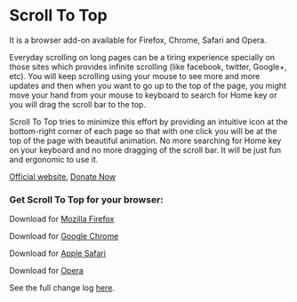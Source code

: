 Scroll To Top
=============

It is a browser add-on available for Firefox, Chrome, Safari and Opera.

Everyday scrolling on long pages can be a tiring experience specially on those sites which provides infinite scrolling (like facebook, twitter, Google+, etc). You will keep scrolling using your mouse to see more and more updates and then when you want to go up to the top of the page, you might move your hand from your mouse to keyboard to search for Home key or you will drag the scroll bar to the top.

Scroll To Top tries to minimize this effort by providing an intuitive icon at the bottom-right corner of each page so that with one click you will be at the top of the page with beautiful animation. No more searching for Home key on your keyboard and no more dragging of the scroll bar. It will be just fun and ergonomic to use it.

[Official website](https://pratikabu.github.io/extensions/scrolltotop), [Donate Now](https://pratikabu.github.io/extensions/scrolltotop/donate.html)

### Get Scroll To Top for your browser:

Download for [Mozilla Firefox](https://addons.mozilla.org/en-US/firefox/addon/scroll-to-top?src=external-git)

Download for [Google Chrome](https://chrome.google.com/webstore/detail/scroll-to-top/hegiignepmecppikdlbohnnbfjdoaghj)

Download for [Apple Safari](http://pratikabu.users.sourceforge.net/extensions/scrolltotop/safaridownload.php)

Download for [Opera](https://addons.opera.com/en/extensions/details/scroll-to-top)

See the full change log [here](pratikabu.users.sourceforge.net/extensions/scrolltotop/release.html).
